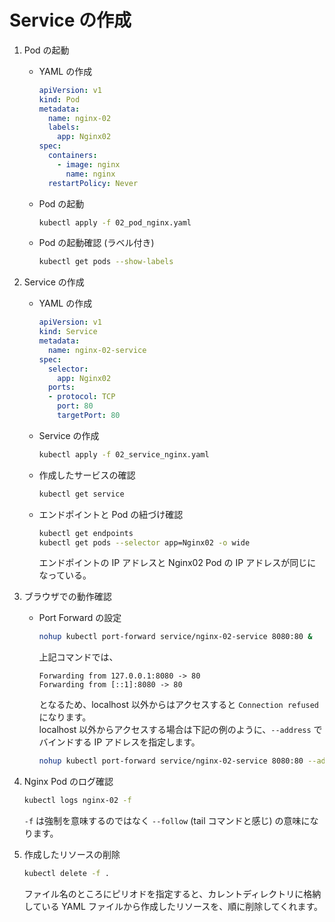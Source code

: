 Service の作成
===

1. Pod の起動

    * YAML の作成

        ```yaml:02_pod_nginx.yaml
        apiVersion: v1
        kind: Pod
        metadata:
          name: nginx-02
          labels:
            app: Nginx02
        spec:
          containers:
            - image: nginx
              name: nginx
          restartPolicy: Never
        ```

    * Pod の起動

        ```bash
        kubectl apply -f 02_pod_nginx.yaml
        ```

    * Pod の起動確認 (ラベル付き)

        ```bash
        kubectl get pods --show-labels
        ```


2. Service の作成

    * YAML の作成

        ```yaml:02_service_nginx.yaml
        apiVersion: v1
        kind: Service
        metadata:
          name: nginx-02-service
        spec:
          selector:
            app: Nginx02
          ports:
          - protocol: TCP
            port: 80
            targetPort: 80
        ```

    * Service の作成

        ```bash
        kubectl apply -f 02_service_nginx.yaml
        ```

    * 作成したサービスの確認

        ```bash
        kubectl get service
        ```

    * エンドポイントと Pod の紐づけ確認

        ```bash
        kubectl get endpoints
        kubectl get pods --selector app=Nginx02 -o wide
        ```

        エンドポイントの IP アドレスと Nginx02 Pod の IP アドレスが同じになっている。

3. ブラウザでの動作確認

    * Port Forward の設定

        ```bash
        nohup kubectl port-forward service/nginx-02-service 8080:80 &
        ```

        上記コマンドでは、

        ```text
        Forwarding from 127.0.0.1:8080 -> 80
        Forwarding from [::1]:8080 -> 80
        ```

        となるため、localhost 以外からはアクセスすると `Connection refused` になります。  
        localhost 以外からアクセスする場合は下記の例のように、`--address` でバインドする IP アドレスを指定します。

        ```bash
        nohup kubectl port-forward service/nginx-02-service 8080:80 --address=0.0.0.0 &
        ```

4. Nginx Pod のログ確認

    ```bash
    kubectl logs nginx-02 -f
    ```

    `-f` は強制を意味するのではなく `--follow` (tail コマンドと感じ) の意味になります。

5. 作成したリソースの削除

    ```bash
    kubectl delete -f .
    ```

    ファイル名のところにピリオドを指定すると、カレントディレクトリに格納している YAML ファイルから作成したリソースを、順に削除してくれます。
